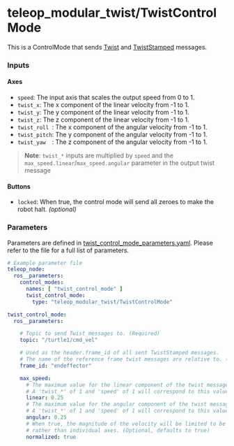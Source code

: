 # teleop_modular_twist/TwistControlMode

This is a ControlMode that sends [Twist](https://docs.ros2.org/latest/api/geometry_msgs/msg/Twist.html) and [TwistStamped](https://docs.ros2.org/latest/api/geometry_msgs/msg/TwistStamped.html) messages.

### Inputs

#### Axes
- `speed`: The input axis that scales the output speed from 0 to 1.
- `twist_x`: The x component of the linear velocity from -1 to 1.
- `twist_y`: The y component of the linear velocity from -1 to 1.
- `twist_z`: The z component of the linear velocity from -1 to 1.
- `twist_roll `: The x component of the angular velocity from -1 to 1.
- `twist_pitch`: The y component of the angular velocity from -1 to 1.
- `twist_yaw  `: The z component of the angular velocity from -1 to 1.

> **Note**: `twist_*` inputs are multiplied by `speed` and the `max_speed.linear`/`max_speed.angular` parameter in the output twist message

#### Buttons

- `locked`: When true, the control mode will send all zeroes to make the robot halt. *(optional)*

### Parameters

Parameters are defined in [twist_control_mode_parameters.yaml](./src/twist_control_mode_parameters.yaml). Please refer to the file for a full list of parameters.

```yaml
# Example parameter file
teleop_node:
  ros__parameters:
    control_modes:
      names: [ "twist_control_mode" ]
      twist_control_mode:
        type: "teleop_modular_twist/TwistControlMode"

twist_control_mode:
  ros__parameters:

    # Topic to send Twist messages to. (Required)
    topic: "/turtle1/cmd_vel"

    # Used as the header.frame_id of all sent TwistStamped messages. 
    # The name of the reference frame twist messages are relative to. (Optional)
    frame_id: "endeffector"

    max_speed:
      # The maximum value for the linear component of the twist messages, in metres per second. 
      # A 'twist_*' of 1 and 'speed' of 1 will correspond to this value being sent. (Required)
      linear: 0.25
      # The maximum value for the angular component of the twist messages, in radians per second.
      # A 'twist_*' of 1 and 'speed' of 1 will correspond to this value being sent. (Required)
      angular: 0.25
      # When true, the magnitude of the velocity will be limited to be less than or equal to the max speed, 
      # rather than individual axes. (Optional, defaults to true)
      normalized: true
```
